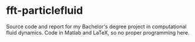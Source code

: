# fft-particlefluid
Source code and report for my Bachelor's degree project in computational fluid dynamics. Code in Matlab and LaTeX, so no proper programming here.
